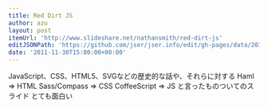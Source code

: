 ```yaml
---
title: Red Dirt JS
author: azu
layout: post
itemUrl: 'http://www.slideshare.net/nathansmith/red-dirt-js'
editJSONPath: 'https://github.com/jser/jser.info/edit/gh-pages/data/2011/11/index.json'
date: '2011-11-30T15:00:00+00:00'
---
```

JavaScript、CSS、HTML5、SVGなどの歴史的な話や、それらに対する
Haml => HTML
Sass/Compass => CSS
CoffeeScript => JS
と言ったものついてのスライド
とても面白い
